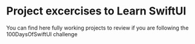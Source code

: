 # Project excercises to Learn SwiftUI

You can find here fully working projects to review if you are following the 100DaysOfSwiftUI challenge 
